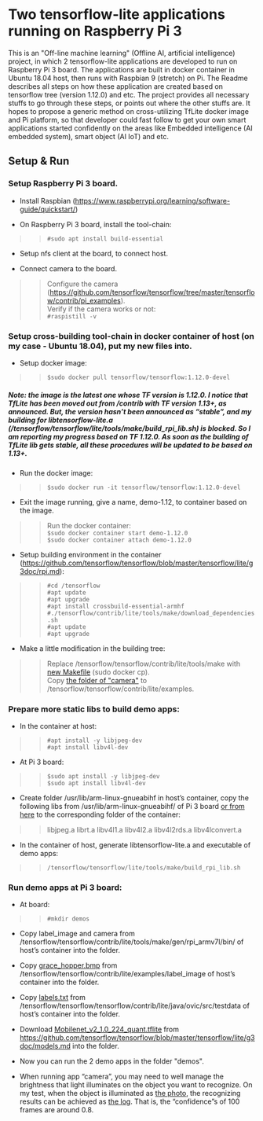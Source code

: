 # Two tensorflow-lite applications running on Raspberry Pi 3
This is an "Off-line machine learning" (Offline AI, artificial intelligence) project, in which 2 tensorflow-lite applications are developed to run on Raspberry Pi 3 board. The applications are built in docker container in Ubuntu 18.04 host, then runs with Raspbian 9 (stretch) on Pi. The Readme describes all steps on how these application are created based on tensorflow tree (version 1.12.0) and etc. The project provides all necessary stuffs to go through these steps, or points out where the other stuffs are. It hopes to propose a generic method on cross-utilizing TfLite docker image and Pi platform, so that developer could fast follow to get your own smart applications started confidently on the areas like Embedded intelligence (AI embedded system), smart object (AI IoT) and etc.

## Setup & Run

### Setup Raspberry Pi 3 board.

* Install Raspbian (https://www.raspberrypi.org/learning/software-guide/quickstart/)

* On Raspberry Pi 3 board, install the tool-chain:  
>>```#sudo apt install build-essential```
* Setup nfs client at the board, to connect host.

* Connect camera to the board.  
>>Configure the camera (https://github.com/tensorflow/tensorflow/tree/master/tensorflow/contrib/pi_examples).  
>>Verify if the camera works or not:  
>>```#raspistill -v```

### Setup cross-building tool-chain in docker container of host (on my case - Ubuntu 18.04), put my new files into.

* Setup docker image:
>>```$sudo docker pull tensorflow/tensorflow:1.12.0-devel ```  
##### Note: the image is the latest one whose TF version is 1.12.0. I notice that TfLite has been moved out from /contrib with TF version 1.13+, as announced. But, the version hasn’t been announced as “stable”, and my building for libtensorflow-lite.a (/tensorflow/tensorflow/lite/tools/make/build_rpi_lib.sh) is blocked. So I am reporting my progress based on TF 1.12.0. As soon as the building of TfLite lib gets stable, all these procedures will be updated to be based on 1.13+.

* Run the docker image:  
>>```$sudo docker run -it tensorflow/tensorflow:1.12.0-devel ```

* Exit the image running, give a name, demo-1.12, to container based on the image.  
>>Run the docker container:  
>>```$sudo docker container start demo-1.12.0 ```  
>>```$sudo docker container attach demo-1.12.0 ```

* Setup building environment in the container (https://github.com/tensorflow/tensorflow/blob/master/tensorflow/lite/g3doc/rpi.md):
>>```#cd /tensorflow ```  
>>```#apt update ```  
>>```#apt upgrade ```  
>>```#apt install crossbuild-essential-armhf ```  
>>```#./tensorflow/contrib/lite/tools/make/download_dependencies.sh ```  
>>```#apt update ```  
>>```#apt upgrade ```

* Make a little modification in the building tree:  
>>Replace /tensorflow/tensorflow/contrib/lite/tools/make with [new Makefile](make/Makefile) (sudo docker cp).  
>>Copy [the folder of "camera"](./camera)  to /tensorflow/tensorflow/contrib/lite/examples.

### Prepare more static libs to build demo apps:

* In the container at host:  
>>```#apt install -y libjpeg-dev ```  
>>```#apt install libv4l-dev ```  

* At Pi 3 board:
>>```$sudo apt install -y libjpeg-dev ```  
>>```$sudo apt install libv4l-dev ```

* Create folder /usr/lib/arm-linux-gnueabihf in host’s container, copy the following libs from /usr/lib/arm-linux-gnueabihf/ of Pi 3 board [or from here](./arm-linux-gnueabihf) to the corresponding folder of the container:  
>>libjpeg.a  librt.a  libv4l1.a  libv4l2.a  libv4l2rds.a  libv4lconvert.a

* In the container of host, generate libtensorflow-lite.a and executable of demo apps:  
>>```/tensorflow/tensorflow/lite/tools/make/build_rpi_lib.sh ```

### Run demo apps at Pi 3 board:

* At board:  
>>```#mkdir demos ```

* Copy label_image and camera from /tensorflow/tensorflow/contrib/lite/tools/make/gen/rpi_armv7l/bin/ of host’s container into the folder.

* Copy [grace_hopper.bmp](data/grace_hopper.bmp) from /tensorflow/tensorflow/contrib/lite/examples/label_image of host’s container into the folder.

* Copy [labels.txt](data/labels.txt) from /tensorflow/tensorflow/tensorflow/contrib/lite/java/ovic/src/testdata of host’s container into the folder.

* Download [Mobilenet_v2_1.0_224_quant.tflite](data/Mobilenet_v2_1.0_224_quant.tflite) from https://github.com/tensorflow/tensorflow/blob/master/tensorflow/lite/g3doc/models.md into the folder.

* Now you can run the 2 demo apps in the folder "demos".

* When running app “camera”, you may need to well manage the brightness that light illuminates on the object you want to recognize. On my test, when the object is illuminated as [the photo](test/181123.jpg), the recognizing results can be achieved as [the log](test/181123.txt). That is, the “confidence”s of 100 frames are around 0.8.  
